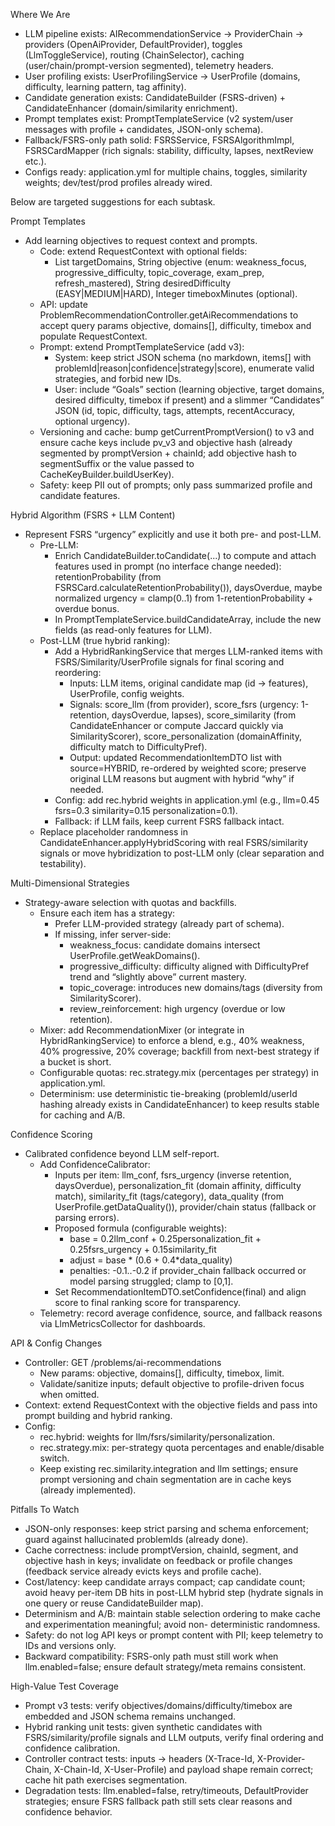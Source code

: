 Where We Are
  - LLM pipeline exists: AIRecommendationService → ProviderChain → providers (OpenAiProvider, DefaultProvider), toggles
  (LlmToggleService), routing (ChainSelector), caching (user/chain/prompt-version segmented), telemetry headers.
  - User profiling exists: UserProfilingService → UserProfile (domains, difficulty, learning pattern, tag affinity).
  - Candidate generation exists: CandidateBuilder (FSRS-driven) + CandidateEnhancer (domain/similarity enrichment).
  - Prompt templates exist: PromptTemplateService (v2 system/user messages with profile + candidates, JSON-only schema).
  - Fallback/FSRS-only path solid: FSRSService, FSRSAlgorithmImpl, FSRSCardMapper (rich signals: stability, difficulty,
  lapses, nextReview etc.).
  - Configs ready: application.yml for multiple chains, toggles, similarity weights; dev/test/prod profiles already
  wired.

  Below are targeted suggestions for each subtask.

  Prompt Templates

  - Add learning objectives to request context and prompts.
      - Code: extend RequestContext with optional fields:
          - List<String> targetDomains, String objective (enum: weakness_focus, progressive_difficulty, topic_coverage,
  exam_prep, refresh_mastered), String desiredDifficulty (EASY|MEDIUM|HARD), Integer timeboxMinutes (optional).
      - API: update ProblemRecommendationController.getAiRecommendations to accept query params objective, domains[],
  difficulty, timebox and populate RequestContext.
      - Prompt: extend PromptTemplateService (add v3):
          - System: keep strict JSON schema (no markdown, items[] with problemId|reason|confidence|strategy|score),
  enumerate valid strategies, and forbid new IDs.
          - User: include “Goals” section (learning objective, target domains, desired difficulty, timebox if present)
  and a slimmer “Candidates” JSON (id, topic, difficulty, tags, attempts, recentAccuracy, optional urgency).
      - Versioning and cache: bump getCurrentPromptVersion() to v3 and ensure cache keys include pv_v3 and objective
  hash (already segmented by promptVersion + chainId; add objective hash to segmentSuffix or the value passed to
  CacheKeyBuilder.buildUserKey).
      - Safety: keep PII out of prompts; only pass summarized profile and candidate features.

  Hybrid Algorithm (FSRS + LLM Content)

  - Represent FSRS “urgency” explicitly and use it both pre- and post-LLM.
      - Pre-LLM:
          - Enrich CandidateBuilder.toCandidate(...) to compute and attach features used in prompt (no interface change
  needed): retentionProbability (from FSRSCard.calculateRetentionProbability()), daysOverdue, maybe normalized urgency =
  clamp(0..1) from 1-retentionProbability + overdue bonus.
          - In PromptTemplateService.buildCandidateArray, include the new fields (as read-only features for LLM).
      - Post-LLM (true hybrid ranking):
          - Add a HybridRankingService that merges LLM-ranked items with FSRS/Similarity/UserProfile signals for final
  scoring and reordering:
              - Inputs: LLM items, original candidate map (id → features), UserProfile, config weights.
              - Signals: score_llm (from provider), score_fsrs (urgency: 1-retention, daysOverdue, lapses),
  score_similarity (from CandidateEnhancer or compute Jaccard quickly via SimilarityScorer), score_personalization
  (domainAffinity, difficulty match to DifficultyPref).
              - Output: updated RecommendationItemDTO list with source=HYBRID, re-ordered by weighted score; preserve
  original LLM reasons but augment with hybrid “why” if needed.
          - Config: add rec.hybrid weights in application.yml (e.g., llm=0.45 fsrs=0.3 similarity=0.15
  personalization=0.1).
          - Fallback: if LLM fails, keep current FSRS fallback intact.
      - Replace placeholder randomness in CandidateEnhancer.applyHybridScoring with real FSRS/similarity signals or move
  hybridization to post-LLM only (clear separation and testability).

  Multi-Dimensional Strategies

  - Strategy-aware selection with quotas and backfills.
      - Ensure each item has a strategy:
          - Prefer LLM-provided strategy (already part of schema).
          - If missing, infer server-side:
              - weakness_focus: candidate domains intersect UserProfile.getWeakDomains().
              - progressive_difficulty: difficulty aligned with DifficultyPref trend and “slightly above” current
  mastery.
              - topic_coverage: introduces new domains/tags (diversity from SimilarityScorer).
              - review_reinforcement: high urgency (overdue or low retention).
      - Mixer: add RecommendationMixer (or integrate in HybridRankingService) to enforce a blend, e.g., 40% weakness, 40%
  progressive, 20% coverage; backfill from next-best strategy if a bucket is short.
      - Configurable quotas: rec.strategy.mix (percentages per strategy) in application.yml.
      - Determinism: use deterministic tie-breaking (problemId/userId hashing already exists in CandidateEnhancer) to
  keep results stable for caching and A/B.

  Confidence Scoring

  - Calibrated confidence beyond LLM self-report.
      - Add ConfidenceCalibrator:
          - Inputs per item: llm_conf, fsrs_urgency (inverse retention, daysOverdue), personalization_fit (domain
  affinity, difficulty match), similarity_fit (tags/category), data_quality (from UserProfile.getDataQuality()),
  provider/chain status (fallback or parsing errors).
          - Proposed formula (configurable weights):
              - base = 0.2llm_conf + 0.25personalization_fit + 0.25fsrs_urgency + 0.15similarity_fit
              - adjust = base * (0.6 + 0.4*data_quality)
              - penalties: -0.1..-0.2 if provider_chain fallback occurred or model parsing struggled; clamp to [0,1].
          - Set RecommendationItemDTO.setConfidence(final) and align score to final ranking score for transparency.
      - Telemetry: record average confidence, source, and fallback reasons via LlmMetricsCollector for dashboards.

  API & Config Changes

  - Controller: GET /problems/ai-recommendations
      - New params: objective, domains[], difficulty, timebox, limit.
      - Validate/sanitize inputs; default objective to profile-driven focus when omitted.
  - Context: extend RequestContext with the objective fields and pass into prompt building and hybrid ranking.
  - Config:
      - rec.hybrid: weights for llm/fsrs/similarity/personalization.
      - rec.strategy.mix: per-strategy quota percentages and enable/disable switch.
      - Keep existing rec.similarity.integration and llm settings; ensure prompt versioning and chain segmentation are in
  cache keys (already implemented).

  Pitfalls To Watch

  - JSON-only responses: keep strict parsing and schema enforcement; guard against hallucinated problemIds (already
  done).
  - Cache correctness: include promptVersion, chainId, segment, and objective hash in keys; invalidate on feedback or
  profile changes (feedback service already evicts keys and profile cache).
  - Cost/latency: keep candidate arrays compact; cap candidate count; avoid heavy per-item DB hits in post-LLM hybrid
  step (hydrate signals in one query or reuse CandidateBuilder map).
  - Determinism and A/B: maintain stable selection ordering to make cache and experimentation meaningful; avoid non-
  deterministic randomness.
  - Safety: do not log API keys or prompt content with PII; keep telemetry to IDs and versions only.
  - Backward compatibility: FSRS-only path must still work when llm.enabled=false; ensure default strategy/meta remains
  consistent.

  High-Value Test Coverage

  - Prompt v3 tests: verify objectives/domains/difficulty/timebox are embedded and JSON schema remains unchanged.
  - Hybrid ranking unit tests: given synthetic candidates with FSRS/similarity/profile signals and LLM outputs, verify
  final ordering and confidence calibration.
  - Controller contract tests: inputs → headers (X-Trace-Id, X-Provider-Chain, X-Chain-Id, X-User-Profile) and payload
  shape remain correct; cache hit path exercises segmentation.
  - Degradation tests: llm.enabled=false, retry/timeouts, DefaultProvider strategies; ensure FSRS fallback path still
  sets clear reasons and confidence behavior.